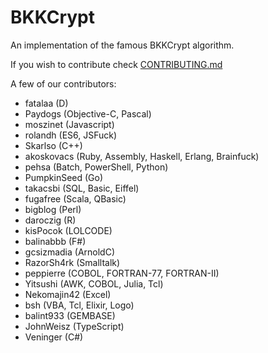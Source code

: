 # BKKCrypt

An implementation of the famous BKKCrypt algorithm. 

If you wish to contribute check [CONTRIBUTING.md](CONTRIBUTING.md)

A few of our contributors:

* fatalaa (D)
* Paydogs (Objective-C, Pascal)
* moszinet (Javascript)
* rolandh (ES6, JSFuck)
* Skarlso (C++)
* akoskovacs (Ruby, Assembly, Haskell, Erlang, Brainfuck)
* pehsa (Batch, PowerShell, Python)
* PumpkinSeed (Go)
* takacsbi (SQL, Basic, Eiffel)
* fugafree (Scala, QBasic)
* bigblog (Perl)
* daroczig (R)
* kisPocok (LOLCODE)
* balinabbb (F#)
* gcsizmadia (ArnoldC)
* RazorSh4rk (Smalltalk)
* peppierre (COBOL, FORTRAN-77, FORTRAN-II)
* Yitsushi (AWK, COBOL, Julia, Tcl)
* Nekomajin42 (Excel)
* bsh (VBA, Tcl, Elixir, Logo)
* balint933 (GEMBASE)
* JohnWeisz (TypeScript)
* Veninger (C#)
